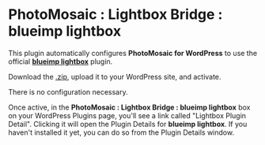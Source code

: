 # PhotoMosaic : Lightbox Bridge : blueimp lightbox

This plugin automatically configures **PhotoMosaic for WordPress** to use the official [**blueimp lightbox**](https://wordpress.org/plugins/blueimp-lightbox/) plugin.

Download the [.zip](https://github.com/daylifemike/photomosaic-lightbox-bridge-blueimp/archive/master.zip), upload it to your WordPress site, and activate.

There is no configuration necessary.

Once active, in the **PhotoMosaic : Lightbox Bridge : blueimp lightbox** box on your WordPress Plugins page, you'll see a link called "Lightbox Plugin Detail".  Clicking it will open the Plugin Details for **blueimp lightbox**.  If you haven't installed it yet, you can do so from the Plugin Details window.